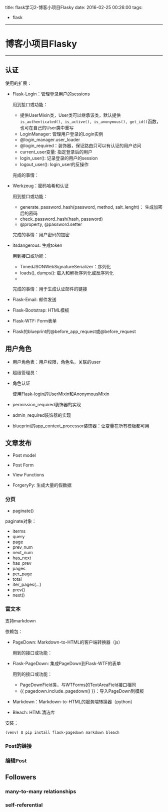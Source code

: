title: flask学习2-博客小项目Flasky
date: 2016-02-25 00:26:00
tags:
- flask

----

# 博客小项目Flasky
---

## 认证

使用的扩展：

* Flask-Login：管理登录用户的sessions

	用到接口或功能：
	
	* 提供UserMixin类，User类可以继承该类，默认提供`is_authenticated(), is_active(), is_anonymous(), get_id()`函数，也可在自己的User类中重写
	* LoginManager: 管理用户登录的Login实例
	* @login_manager.user_loader
	* @login_required：装饰器，保证路由只可以有认证的用户访问
	* current_user变量: 指定登录后的用户
	* login_user(): 记录登录的用户的session
	* logout_user(): login_user的反操作
	
	完成的事情：
	
* Werkzeug：密码哈希和认证

	用到接口或功能：
	
	* generate_password_hash(password, method, salt_lenght)： 生成加密后的密码
	* check_password_hash(hash, password)
	* @property, @password.setter
	
	完成的事情：用户密码的加密
	
* 	itsdangerous: 生成token

	用到接口或功能：
	
	* TimedJSONWebSignatureSerializer：序列化
	* loads(), dumps(): 载入和解析序列化或反序列化
	* 
	
	
	完成的事情：用于生成认证邮件的链接
	
* Flask-Email: 邮件发送
* Flask-Bootstrap: HTML模板
* Flask-WTF: Form表单	
* Flask的blueprint的@before_app_request或@before_request

## 用户角色

* 用户角色表：用户权限，角色名，关联的user

* 超级管理员：

* 角色认证

	使用Flask-login的UserMixin和AnonymousMixin
	
* permission_required装饰器的实现
* admin_required装饰器的实现
* blueprint的app_context_processor装饰器：让变量在所有模板都可用	


## 文章发布

* Post model
* Post Form
* View Functions

* ForgeryPy: 生成大量的假数据

### 分页

* paginate()

paginate对象：

* iterms
* query
* page
* prev_num
* next_num
* has_next
* has_prev
* pages
* per_page
* total
* iter_pages(...)
* prev()
* next()

### 富文本

支持markdown

依赖包：

* PageDown: Markdown-to-HTML的客户端转换器（js）

	用到的接口或功能：
	
	
* Flask-PageDown: 集成PageDown到Flask-WTF的表单

	用到的接口或功能：
	
	* PageDownField类，与WTForms的TextAreaField接口相同
	* {{ pagedown.include_pagedown() }}：导入PageDown到模板
	
	


* Markdown：Markdown-to-HTML的服务端转换器（python）

* Bleach: HTML清洁库

安装：

	(venv) $ pip install flask-pagedown markdown bleach


### Post的链接

### 编辑Post


## Followers

### many-to-many relationships

### self-referential






